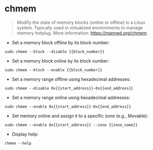 # chmem

> Modify the state of memory blocks (online or offline) in a Linux system.
> Typically used in virtualized environments to manage memory hotplug.
> More information: <https://manned.org/chmem>.

- Set a memory block offline by its block number:

`sudo chmem --block --disable {{block_number}}`

- Set a memory block online by its block number:

`sudo chmem --block --enable {{block_number}}`

- Set a memory range offline using hexadecimal addresses:

`sudo chmem --disable 0x{{start_address}}-0x{{end_address}}`

- Set a memory range online using hexadecimal addresses:

`sudo chmem --enable 0x{{start_address}}-0x{{end_address}}`

- Set memory online and assign it to a specific zone (e.g., Movable):

`sudo chmem --enable 0x{{start_address}} --zone {{zone_name}}`

- Display help:

`chmem --help`
